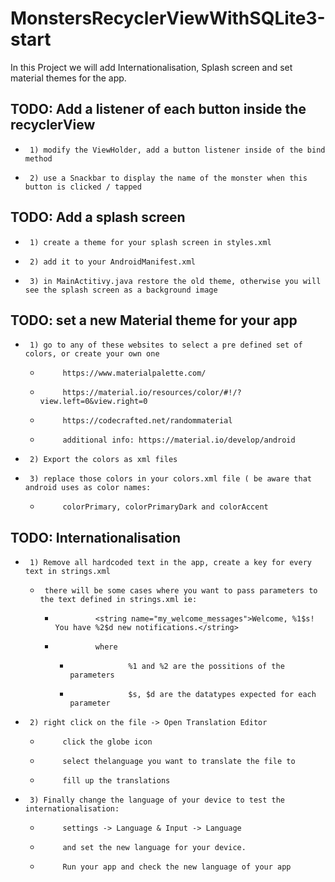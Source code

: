 # MonstersRecyclerViewWithSQLite3-start
In this Project we will add Internationalisation, Splash screen and set material themes for the app.


## TODO:   Add a listener of each button inside the recyclerView
 *      1) modify the ViewHolder, add a button listener inside of the bind method
 *      2) use a Snackbar to display the name of the monster when this button is clicked / tapped

## TODO:    Add a splash screen
 *      1) create a theme for your splash screen in styles.xml
 *      2) add it to your AndroidManifest.xml
 *      3) in MainActitivy.java restore the old theme, otherwise you will see the splash screen as a background image
 
##  TODO:   set a new Material theme for your app
 *      1) go to any of these websites to select a pre defined set of colors, or create your own one
    *          https://www.materialpalette.com/
    *          https://material.io/resources/color/#!/?view.left=0&view.right=0
    *          https://codecrafted.net/randommaterial
    *          additional info: https://material.io/develop/android
 *      2) Export the colors as xml files
 *      3) replace those colors in your colors.xml file ( be aware that android uses as color names:
    *          colorPrimary, colorPrimaryDark and colorAccent

## TODO:  Internationalisation
 *      1) Remove all hardcoded text in the app, create a key for every text in strings.xml
    *      there will be some cases where you want to pass parameters to the text defined in strings.xml ie:
        *              <string name="my_welcome_messages">Welcome, %1$s! You have %2$d new notifications.</string>
        *              where
            *                  %1 and %2 are the possitions of the parameters
            *                  $s, $d are the datatypes expected for each parameter
 *      2) right click on the file -> Open Translation Editor
    *          click the globe icon
    *          select thelanguage you want to translate the file to
    *          fill up the translations
 *      3) Finally change the language of your device to test the internationalisation:
    *          settings -> Language & Input -> Language
    *          and set the new language for your device.
    *          Run your app and check the new language of your app
 
